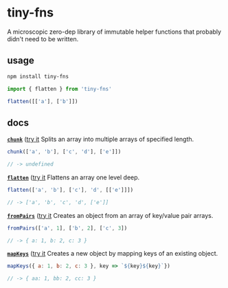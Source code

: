 # tiny-fns

A microscopic zero-dep library of immutable helper functions that probably didn't need to be written.

## usage

```bash
npm install tiny-fns
```

```js
import { flatten } from 'tiny-fns'

flatten([['a'], ['b']])
```

## docs

[**`chunk`**](https://github.com/erquhart/tiny-fns/blob/master/tiny-fns.js#L1-L13) ([try it](https://runkit.com/erquhart/tiny-fns-chunk)
Splits an array into multiple arrays of specified length.

```js
chunk(['a', 'b'], ['c', 'd'], ['e']])

// -> undefined
```

[**`flatten`**](https://github.com/erquhart/tiny-fns/blob/master/tiny-fns.js#L15-L29) ([try it](https://runkit.com/erquhart/tiny-fns-flatten)
Flattens an array one level deep.

```js
flatten(['a', 'b'], ['c'], 'd', [['e']]])

// -> ['a', 'b', 'c', 'd', ['e']]
```

[**`fromPairs`**](https://github.com/erquhart/tiny-fns/blob/master/tiny-fns.js#L31-L42) ([try it](https://runkit.com/erquhart/tiny-fns-fromPairs)
Creates an object from an array of key/value pair arrays.

```js
fromPairs(['a', 1], ['b', 2], ['c', 3])

// -> { a: 1, b: 2, c: 3 }
```

[**`mapKeys`**](https://github.com/erquhart/tiny-fns/blob/master/tiny-fns.js#L44-L58) ([try it](https://runkit.com/erquhart/tiny-fns-mapKeys)
Creates a new object by mapping keys of an existing object.

```js
mapKeys({ a: 1, b: 2, c: 3 }, key => `${key}${key}`})

// -> { aa: 1, bb: 2, cc: 3 }
```